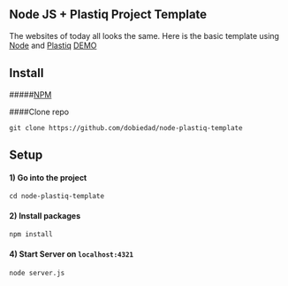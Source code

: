 ## Node JS + Plastiq Project Template
The websites of today all looks the same. Here is the basic template using [Node](https://nodejs.org/) and [Plastiq](https://github.com/featurist/plastiq)
[DEMO](http://dobiedad.github.io/node-plastiq-template/)
## Install
#####[NPM](https://www.npmjs.com/)

####Clone repo  

```
git clone https://github.com/dobiedad/node-plastiq-template
```

## Setup


#### 1) Go into the project
```
cd node-plastiq-template
```
#### 2) Install packages
```
npm install
```

#### 4) Start Server on `localhost:4321`
```
node server.js
```
